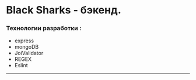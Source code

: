 # **Black Sharks - бэкенд.**
### **Технологии разработки :**
* express
* mongoDB
* JoiValidator
* REGEX
* Eslint
___
